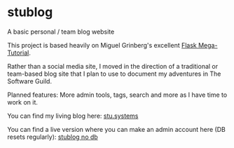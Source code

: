 # stublog
A basic personal / team blog website

This project is based heavily on Miguel Grinberg's excellent [Flask Mega-Tutorial](https://blog.miguelgrinberg.com/post/the-flask-mega-tutorial-part-i-hello-world).

Rather than a social media site, I moved in the direction of a traditional or team-based blog site that I plan to use to document my adventures in The Software Guild.

Planned features: More admin tools, tags, search and more as I have time to work on it.

You can find my living blog here: [stu.systems](http://www.stu.systems/)

You can find a live version where you can make an admin account here (DB resets regularly): [stublog no db](https://stublog-no-db.herokuapp.com/)
